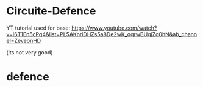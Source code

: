 # Circuite-Defence

YT tutorial used for base: https://www.youtube.com/watch?v=I6T1En5cPq4&list=PL5AKnriDHZs5a8De2wK_qqrwBUqjZo0hN&ab_channel=ZeveonHD 

(its not very good)
# defence
